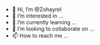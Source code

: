 - 👋 Hi, I’m @Zohayrel
- 👀 I’m interested in ...
- 🌱 I’m currently learning ...
- 💞️ I’m looking to collaborate on ...
- 📫 How to reach me ...

<!---
Zohayrel/Zohayrel is a ✨ special ✨ repository because its `README.md` (this file) appears on your GitHub profile.
You can click the Preview link to take a look at your changes.
--->
